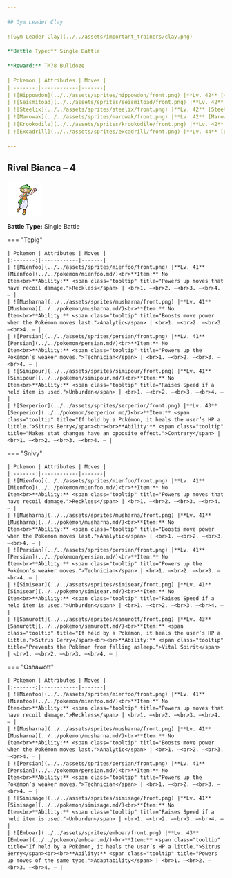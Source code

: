 ```yaml
---

## Gym Leader Clay

![Gym Leader Clay](../../assets/important_trainers/clay.png)

**Battle Type:** Single Battle

**Reward:** TM78 Bulldoze

| Pokemon | Attributes | Moves |
|:-------:|------------|-------|
| ![Hippowdon](../../assets/sprites/hippowdon/front.png) |**Lv. 42** [Hippowdon](../../pokemon/hippowdon.md/)<br>**Item:** No Item<br>**Ability:** <span class="tooltip" title="The Pokémon summons a sandstorm in battle.">Sand Stream</span> | <br>1: <span class='tooltip' title='The user stomps down on the ground and attacks everything in the area. Hit Pokémon’s Speed stat is reduced.'>Bulldoze</span><br>2: <span class='tooltip' title='The user slacks off, restoring its own HP by up to half of its maximum HP.'>Slack Off</span><br>3: <span class='tooltip' title='The user lays a trap of levitating stones around the opponent’s team. The trap hurts opponents that switch into battle.'>Stealth Rock</span><br>4: <span class='tooltip' title='The user stabs the foe with sharpened stones from below. It has a high critical-hit ratio.'>Stone Edge</span> |
| ![Seismitoad](../../assets/sprites/seismitoad/front.png) |**Lv. 42** [Seismitoad](../../pokemon/seismitoad.md/)<br>**Item:** <span class="tooltip" title="If held by a Pokémon, it recovers from sleep.">Chesto Berry</span><br><br>**Ability:** <span class="tooltip" title="Restores HP if hit by a Water-type move.">Water Absorb</span> | <br>1: <span class='tooltip' title='The user makes the ground under the target erupt with power. It may also lower the target’s Sp. Def.'>Earth Power</span><br>2: <span class='tooltip' title='The user attacks by shooting muddy water at the opposing team. It may also lower the targets’ accuracy.'>Muddy Water</span><br>3: <span class='tooltip' title='It swamps the area around the user with a giant sludge wave. It may also poison those hit.'>Sludge Wave</span><br>4: <span class='tooltip' title='The user goes to sleep for two turns. It fully restores the user’s HP and heals any status problem.'>Rest</span> |
| ![Steelix](../../assets/sprites/steelix/front.png) |**Lv. 42** [Steelix](../../pokemon/steelix.md/)<br>**Item:** <span class="tooltip" title="Weakens a supereffective Water-type attack against the holding Pokémon.">Passho Berry</span><br><br>**Ability:** <span class="tooltip" title="It cannot be knocked out with one hit.">Sturdy</span> | <br>1: <span class='tooltip' title='The user sets off an earthquake that strikes those around it.'>Earthquake</span><br>2: <span class='tooltip' title='The user bites with flame-cloaked fangs. It may also make the target flinch or leave it burned.'>Fire Fang</span><br>3: <span class='tooltip' title='The user tackles the target with a high-speed spin. The slower the user, the greater the damage.'>Gyro Ball</span><br>4: <span class='tooltip' title='The user coils up and concentrates. This raises its Attack and Defense stats as well as its accuracy.'>Coil</span> |
| ![Marowak](../../assets/sprites/marowak/front.png) |**Lv. 42** [Marowak](../../pokemon/marowak.md/)<br>**Item:** <span class="tooltip" title="An item to be held by Cubone or Marowak. It is a hard bone of some sort that boosts the Attack stat.">Thick Club</span><br><br>**Ability:** <span class="tooltip" title="Moves can be used regardless of Abilities.">Mold Breaker</span> | <br>1: <span class='tooltip' title='The user sets off an earthquake that strikes those around it.'>Earthquake</span><br>2: <span class='tooltip' title='The user stabs the foe with sharpened stones from below. It has a high critical-hit ratio.'>Stone Edge</span><br>3: <span class='tooltip' title='A powerful low kick that makes the target fall over. It inflicts greater damage on heavier targets.'>Low Kick</span><br>4: <span class='tooltip' title='Any Pokémon that hears this song faints in three turns, unless it switches out of battle.'>Perish Song</span> |
| ![Krookodile](../../assets/sprites/krookodile/front.png) |**Lv. 42** [Krookodile](../../pokemon/krookodile.md/)<br>**Item:** <span class="tooltip" title="If held by a Pokémon, it recovers from confusion.">Persim Berry</span><br><br>**Ability:** <span class="tooltip" title="Lowers the foe’s Attack stat.">Intimidate</span> | <br>1: <span class='tooltip' title='The user sets off an earthquake that strikes those around it.'>Earthquake</span><br>2: <span class='tooltip' title='The user crunches up the target with sharp fangs. It may also lower the target’s Defense stat.'>Crunch</span><br>3: <span class='tooltip' title='The user rampages and attacks for two to three turns. It then becomes confused, however.'>Thrash</span><br>4: <span class='tooltip' title='The user torments and enrages the target, making it incapable of using the same move twice in a row.'>Torment</span> |
| ![Excadrill](../../assets/sprites/excadrill/front.png) |**Lv. 44** [Excadrill](../../pokemon/excadrill.md/)<br>**Item:** <span class="tooltip" title="If held by a Pokémon, it heals the user’s HP a little.">Sitrus Berry</span><br><br>**Ability:** <span class="tooltip" title="Boosts the Pokémon’s Speed in a sandstorm.">Sand Rush</span> | <br>1: <span class='tooltip' title='The user sets off an earthquake that strikes those around it.'>Earthquake</span><br>2: <span class='tooltip' title='Large boulders are hurled at the opposing team to inflict damage. It may also make the targets flinch.'>Rock Slide</span><br>3: <span class='tooltip' title='The user slashes at the target by crossing its scythes or claws as if they were a pair of scissors.'>X-Scissor</span><br>4: <span class='tooltip' title='A frenetic dance to uplift the fighting spirit. It sharply raises the user’s Attack stat.'>Swords Dance</span> |

---
```


## Rival Bianca – 4

![Rival Bianca – 4](../../assets/important_trainers/bianca.png)

**Battle Type:** Single Battle

=== "Tepig"

    | Pokemon | Attributes | Moves |
    |:-------:|------------|-------|
    | ![Mienfoo](../../assets/sprites/mienfoo/front.png) |**Lv. 41** [Mienfoo](../../pokemon/mienfoo.md/)<br>**Item:** No Item<br>**Ability:** <span class="tooltip" title="Powers up moves that have recoil damage.">Reckless</span> | <br>1. —<br>2. —<br>3. —<br>4. — |
    | ![Musharna](../../assets/sprites/musharna/front.png) |**Lv. 41** [Musharna](../../pokemon/musharna.md/)<br>**Item:** No Item<br>**Ability:** <span class="tooltip" title="Boosts move power when the Pokémon moves last.">Analytic</span> | <br>1. —<br>2. —<br>3. —<br>4. — |
    | ![Persian](../../assets/sprites/persian/front.png) |**Lv. 41** [Persian](../../pokemon/persian.md/)<br>**Item:** No Item<br>**Ability:** <span class="tooltip" title="Powers up the Pokémon’s weaker moves.">Technician</span> | <br>1. —<br>2. —<br>3. —<br>4. — |
    | ![Simipour](../../assets/sprites/simipour/front.png) |**Lv. 41** [Simipour](../../pokemon/simipour.md/)<br>**Item:** No Item<br>**Ability:** <span class="tooltip" title="Raises Speed if a held item is used.">Unburden</span> | <br>1. —<br>2. —<br>3. —<br>4. — |
    | ![Serperior](../../assets/sprites/serperior/front.png) |**Lv. 43** [Serperior](../../pokemon/serperior.md/)<br>**Item:** <span class="tooltip" title="If held by a Pokémon, it heals the user’s HP a little.">Sitrus Berry</span><br><br>**Ability:** <span class="tooltip" title="Makes stat changes have an opposite effect.">Contrary</span> | <br>1. —<br>2. —<br>3. —<br>4. — |
    

=== "Snivy"

    | Pokemon | Attributes | Moves |
    |:-------:|------------|-------|
    | ![Mienfoo](../../assets/sprites/mienfoo/front.png) |**Lv. 41** [Mienfoo](../../pokemon/mienfoo.md/)<br>**Item:** No Item<br>**Ability:** <span class="tooltip" title="Powers up moves that have recoil damage.">Reckless</span> | <br>1. —<br>2. —<br>3. —<br>4. — |
    | ![Musharna](../../assets/sprites/musharna/front.png) |**Lv. 41** [Musharna](../../pokemon/musharna.md/)<br>**Item:** No Item<br>**Ability:** <span class="tooltip" title="Boosts move power when the Pokémon moves last.">Analytic</span> | <br>1. —<br>2. —<br>3. —<br>4. — |
    | ![Persian](../../assets/sprites/persian/front.png) |**Lv. 41** [Persian](../../pokemon/persian.md/)<br>**Item:** No Item<br>**Ability:** <span class="tooltip" title="Powers up the Pokémon’s weaker moves.">Technician</span> | <br>1. —<br>2. —<br>3. —<br>4. — |
    | ![Simisear](../../assets/sprites/simisear/front.png) |**Lv. 41** [Simisear](../../pokemon/simisear.md/)<br>**Item:** No Item<br>**Ability:** <span class="tooltip" title="Raises Speed if a held item is used.">Unburden</span> | <br>1. —<br>2. —<br>3. —<br>4. — |
    | ![Samurott](../../assets/sprites/samurott/front.png) |**Lv. 43** [Samurott](../../pokemon/samurott.md/)<br>**Item:** <span class="tooltip" title="If held by a Pokémon, it heals the user’s HP a little.">Sitrus Berry</span><br><br>**Ability:** <span class="tooltip" title="Prevents the Pokémon from falling asleep.">Vital Spirit</span> | <br>1. —<br>2. —<br>3. —<br>4. — |
    

=== "Oshawott"

    | Pokemon | Attributes | Moves |
    |:-------:|------------|-------|
    | ![Mienfoo](../../assets/sprites/mienfoo/front.png) |**Lv. 41** [Mienfoo](../../pokemon/mienfoo.md/)<br>**Item:** No Item<br>**Ability:** <span class="tooltip" title="Powers up moves that have recoil damage.">Reckless</span> | <br>1. —<br>2. —<br>3. —<br>4. — |
    | ![Musharna](../../assets/sprites/musharna/front.png) |**Lv. 41** [Musharna](../../pokemon/musharna.md/)<br>**Item:** No Item<br>**Ability:** <span class="tooltip" title="Boosts move power when the Pokémon moves last.">Analytic</span> | <br>1. —<br>2. —<br>3. —<br>4. — |
    | ![Persian](../../assets/sprites/persian/front.png) |**Lv. 41** [Persian](../../pokemon/persian.md/)<br>**Item:** No Item<br>**Ability:** <span class="tooltip" title="Powers up the Pokémon’s weaker moves.">Technician</span> | <br>1. —<br>2. —<br>3. —<br>4. — |
    | ![Simisage](../../assets/sprites/simisage/front.png) |**Lv. 41** [Simisage](../../pokemon/simisage.md/)<br>**Item:** No Item<br>**Ability:** <span class="tooltip" title="Raises Speed if a held item is used.">Unburden</span> | <br>1. —<br>2. —<br>3. —<br>4. — |
    | ![Emboar](../../assets/sprites/emboar/front.png) |**Lv. 43** [Emboar](../../pokemon/emboar.md/)<br>**Item:** <span class="tooltip" title="If held by a Pokémon, it heals the user’s HP a little.">Sitrus Berry</span><br><br>**Ability:** <span class="tooltip" title="Powers up moves of the same type.">Adaptability</span> | <br>1. —<br>2. —<br>3. —<br>4. — |
    

